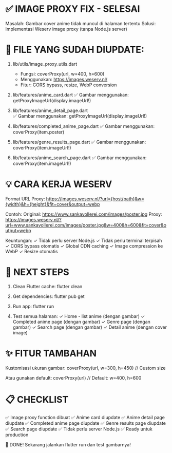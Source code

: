 # ✅ IMAGE PROXY FIX - SELESAI

Masalah: Gambar cover anime tidak muncul di halaman tertentu
Solusi: Implementasi Weserv image proxy (tanpa Node.js server)

# 🔧 FILE YANG SUDAH DIUPDATE:

1. lib/utils/image_proxy_utils.dart

   - Fungsi: coverProxy(url, w=400, h=600)
   - Menggunakan: https://images.weserv.nl/
   - Fitur: CORS bypass, resize, WebP conversion

2. lib/features/anime_card.dart
   ✅ Gambar menggunakan: getProxyImageUrl(display.imageUrl!)

3. lib/features/anime_detail_page.dart  
   ✅ Gambar menggunakan: getProxyImageUrl(display.imageUrl!)

4. lib/features/completed_anime_page.dart
   ✅ Gambar menggunakan: coverProxy(item.poster)

5. lib/features/genre_results_page.dart
   ✅ Gambar menggunakan: coverProxy(item.imageUrl!)

6. lib/features/anime_search_page.dart
   ✅ Gambar menggunakan: coverProxy(item.imageUrl!)

# 💡 CARA KERJA WESERV

Format URL Proxy:
https://images.weserv.nl/?url={host/path}&w={width}&h={height}&fit=cover&output=webp

Contoh:
Original: https://www.sankavollerei.com/images/poster.jpg
Proxy: https://images.weserv.nl/?url=www.sankavollerei.com/images/poster.jpg&w=400&h=600&fit=cover&output=webp

Keuntungan:
✓ Tidak perlu server Node.js
✓ Tidak perlu terminal terpisah
✓ CORS bypass otomatis
✓ Global CDN caching
✓ Image compression ke WebP
✓ Resize otomatis

# 🚀 NEXT STEPS

1. Clean Flutter cache:
   flutter clean

2. Get dependencies:
   flutter pub get

3. Run app:
   flutter run

4. Test semua halaman:
   ✓ Home - list anime (dengan gambar)
   ✓ Completed anime page (dengan gambar)
   ✓ Genre page (dengan gambar)
   ✓ Search page (dengan gambar)
   ✓ Detail anime (dengan cover image)

# ✨ FITUR TAMBAHAN

Kustomisasi ukuran gambar:
coverProxy(url, w=300, h=450) // Custom size

Atau gunakan default:
coverProxy(url) // Default: w=400, h=600

# 📋 CHECKLIST

✅ Image proxy function dibuat
✅ Anime card diupdate
✅ Anime detail page diupdate
✅ Completed anime page diupdate
✅ Genre results page diupdate
✅ Search page diupdate
✅ Tidak perlu server Node.js
✅ Ready untuk production

🎉 DONE! Sekarang jalankan flutter run dan test gambarnya!

